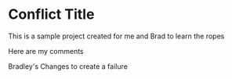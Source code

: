 # Conflict Title

This is a sample project created for me and Brad to learn the ropes

Here are my comments

Bradley's Changes to create a failure
